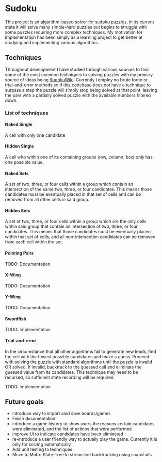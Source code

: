 # Sudoku
This project is an algorithm-based solver for sudoku puzzles. In its current state 
it will solve many simple-hard puzzles but begins to struggle with some puzzles requiring more complex techniques. My motivation for implementation has been simply as a learning project to get better at studying and implementing various algorithms. 

## Techniques
Throughout development I have studied through various sources to find some of the most common techniques to solving puzzles with my primary source of ideas being [SudokuWiki](https://www.sudokuwiki.org/sudoku.htm). Currently I employ no brute force or trial-and-error methods so if this codebase does not have a technique to surpass a step the puzzle will simply stop being solved at that point, leaving the user with a partially solved puzzle with the available numbers filtered down. 

### List of techniques
#### Naked Single 
A cell with only one candidate

#### Hidden Single
A cell who within one of its containing groups (row, column, box) only has one possible value.

#### Naked Sets
A set of two, three, or four cells within a group which contain an intersection of the same two, three, or four candidates. This means those candidates must be eventually placed in that set of cells and can be removed from all other cells in said group. 

#### Hidden Sets
A set of two, three, or four cells within a group which are the only cells within said group that contain an intersection of two, three, or four candidates. This means that those candidates must be eventually placed within that set of cells, and all non-intersection candidates can be removed from each cell within the set.

#### Pointing Pairs
TODO: Documentation

#### X-Wing
TODO: Documentation

#### Y-Wing
TODO: Documentation

#### Swordfish
TODO: Implementation

#### Trial-and-error
In the circumstance that all other algorithms fail to generate new leads, find the cell with the fewest possible candidates and make a guess. Proceed with solving the puzzle with standard algorithms until the puzzle is invalid OR solved. If invalid, backtrack to the guessed cell and eliminate the guessed value from its candidates. This technique may need to be recursed, so sufficient state recording will be required. 

TODO: Implementation


## Future goals
* Introduce way to import amd save boards/games
* Finish documentation
* Introduce a game history to show users the reasons certain candidates were eliminated, and the list of actions that were performed
* improve UI to indicate candidates have been eliminated
* re-introduce a user friendly way to actually play the game. Currently it is only for solving automatically
* Add unit testing to techniques
* Move to Mobx-State-Tree to streamline backtracking using snapshots
